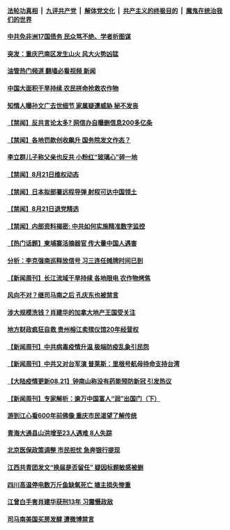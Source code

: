 ####  [法轮功真相](../../../../basic/blob/master/README.md?t=08220501) &nbsp;|&nbsp; [九评共产党](../../../../9ping.md/blob/master/README.md?t=08220501) &nbsp;|&nbsp; [解体党文化](../../../../jtdwh.md/blob/master/README.md?t=08220501)  &nbsp;|&nbsp; [共产主义的终极目的](../../../../gczydzjmd.md/blob/master/README.md?t=08220501) &nbsp;|&nbsp; [魔鬼在统治我们的世界](../../../../mgztzwmdsj.md/blob/master/README.md?t=08220501) 

#### [中共免非洲17国债务 民众骂不绝、学者析图谋](../pages/prog204/a103507823.md?t=08220501) 

#### [突发：重庆巴南区发生山火 风大火势凶猛](../pages/prog204/a103507835.md?t=08220501) 

#### [油管热门频道 翻墙必看视频 新闻](http://45.76.130.85:81/youtube.html?08220501)

#### [中国大面积干旱持续 农民拼命抢救农作物](../pages/prog204/a103507825.md?t=08220501) 

#### [知情人曝孙文广去世细节 家属疑遭威胁 秘不发丧](../pages/prog204/a103507813.md?t=08220501) 

#### [【禁闻】反共言论太多? 网信办自曝删信息200多亿条](../pages/prog204/a103507727.md?t=08220501) 

#### [【禁闻】各地罚款创收飙升 国务院发文作态？](../pages/prog204/a103507729.md?t=08220501) 

#### [李立群儿子称父亲也反共 小粉红“玻璃心”碎一地](../pages/prog204/a103507759.md?t=08220501) 

#### [【禁闻】8月21日维权动态](../pages/prog204/a103507723.md?t=08220501) 

#### [【禁闻】日本拟部署远程导弹 射程可达中国领土](../pages/prog204/a103507725.md?t=08220501) 

#### [【禁闻】8月21日退党精选](../pages/prog204/a103507721.md?t=08220501) 

#### [【禁闻】内部资料揭密: 中共如何实施精准数字监控](../pages/prog204/a103507731.md?t=08220501) 


#### [【热门话题】柬埔寨活摘器官 传大量中国人遇害](../pages/prog204/a103507637.md?t=08220501) 

#### [分析：李克强南巡释放信号 习三连任摊牌时间已到](../pages/prog204/a103507603.md?t=08220501) 

#### [【新闻周刊】长江流域干旱持续 各地限电 农作物烤焦](../pages/prog204/a103507457.md?t=08220501) 


#### [风向不对？继司马南之后 孔庆东也被禁言](../pages/prog204/a103507538.md?t=08220501) 

#### [涉大规模洗钱？肖建华的加拿大地产王国受关注](../pages/prog204/a103507375.md?t=08220501) 

#### [地方财政疯狂自救 贵州榕江卖殡仪馆20年经营权](../pages/prog204/a103507377.md?t=08220501) 

#### [【新闻周刊】中共病毒疫情升温 极端防疫乱象引民怨](../pages/prog204/a103507468.md?t=08220501) 

#### [【新闻周刊】中共又对台军演 普莱斯：里根号航母待命支持台湾](../pages/prog204/a103507453.md?t=08220501) 

#### [【大陆疫情更新08.21】钟南山称没有药能预防新冠 引发热议](../pages/prog204/a103497127.md?t=08220501) 

#### [【新闻周刊】专家解析：逾万中国富人“润”出国门（下）](../pages/prog204/a103507451.md?t=08220501) 

#### [游到江心看600年前佛像 重庆市民渴望了解传统](../pages/prog204/a103507394.md?t=08220501) 

#### [青海大通县山洪增至23人遇难 8人失踪](../pages/prog204/a103507390.md?t=08220501) 

#### [北京医保政策调整 市民担忧 急奔银行提现](../pages/prog204/a103507366.md?t=08220501) 

#### [江西共青团发文“换届是否留任” 疑因标题敏感被删](../pages/prog204/a103507350.md?t=08220501) 

#### [四川高温停电数万斤鱼缺氧死亡 塘主损失惨重](../pages/prog204/a103507268.md?t=08220501) 

#### [江曾白手套肖建华获刑13年 习震慑政敌](../pages/prog204/a103507254.md?t=08220501) 

#### [司马南美国买房发酵 遭微博禁言](../pages/prog204/a103507239.md?t=08220501) 

<img src='http://gfw-breaker.win/goodnews/indexes/prog204.md' width='0px' height='0px'/>
